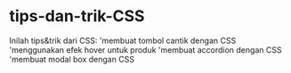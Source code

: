 # tips-dan-trik-CSS
Inilah tips&amp;trik dari CSS:
  'membuat tombol cantik dengan CSS
  'menggunakan efek hover untuk produk
  'membuat accordion dengan CSS
  'membuat modal box dengan CSS
